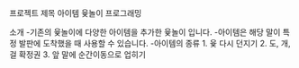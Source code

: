 프로젝트 제목
아이템 윷놀이 프로그래밍

소개
-기존의 윷놀이에 다양한 아이템을 추가한 윷놀이 입니다.
-아이템은 해당 말이 특정 발판에 도착했을 때 사용할 수 있습니다. 
-아이템의 종류 
	1. 윷 다시 던지기
	2. 도, 개, 걸 확정권
	3. 앞 말에 순간이동으로 업히기
